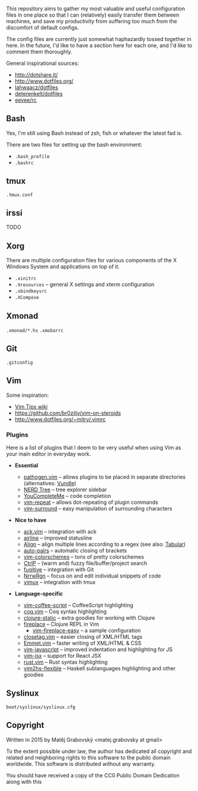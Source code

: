 This repository aims to gather my most valuable and useful configuration files in one
place so that I can (relatively) easily transfer them between machines, and save my
productivity from suffering too much from the discomfort of default configs.

The config files are currently just somewhat haphazardly tossed together in here. In
the future, I'd like to have a section here for each one, and I'd like to comment
them thoroughly.

General inspirational sources:

-   <http://dotshare.it/>
-   <http://www.dotfiles.org/>
-   [lahwaacz/dotfiles](https://github.com/lahwaacz/dotfiles)
-   [deterenkelt/dotfiles](https://github.com/deterenkelt/dotfiles)
-   [eevee/rc](https://github.com/eevee/rc)

## Bash

Yes, I'm still using Bash instead of zsh, fish or whatever the latest fad is.

There are two files for setting up the bash environment:

-   `.bash_profile`
-   `.bashrc`

## tmux

`.tmux.conf`

## irssi

TODO

## Xorg

There are multiple configuration files for various components of the X Windows System
and applications on top of it.

-   `.xinitrc`
-   `.Xresources` – general X settings and xterm configuration
-   `.xbindkeysrc`
-   `.XCompose`

## Xmonad

`.xmonad/*.hs`
`.xmobarrc`

## Git

`.gitconfig`

## Vim

Some inspiration:

-   [Vim Tips wiki](http://vim.wikia.com/wiki/Vim_Tips_Wiki)
-   <https://github.com/br0ziliy/vim-on-steroids>
-   <http://www.dotfiles.org/~mitry/.vimrc>

### Plugins

Here is a list of plugins that I deem to be very useful when using Vim as your main
editor in everyday work.

-   **Essential**
    -   [pathogen.vim](https://github.com/tpope/vim-pathogen) – allows plugins to be
        placed in separate directories (alternatives:
        [Vundle](https://github.com/gmarik/Vundle.vim))
    -   [NERD Tree](https://github.com/scrooloose/nerdtree) – tree explorer sidebar
    -   [YouCompleteMe](https://valloric.github.io/YouCompleteMe/) – code completion
    -   [vim-repeat](https://github.com/tpope/vim-repeat) – allows dot-repeating of
        plugin commands
    -   [vim-surround](https://github.com/tpope/vim-surround) – easy manipulation of
        surrounding characters

-   **Nice to have**
    -   [ack.vim](https://github.com/mileszs/ack.vim) – integration with ack
    -   [airline](https://github.com/bling/vim-airline) – improved statusline
    -   [Align](https://github.com/vim-scripts/Align) – align multiple lines
        according to a regex (see also: [Tabular](https://github.com/godlygeek/tabular))
    -   [auto-pairs](https://github.com/jiangmiao/auto-pairs) – automatic closing of
        brackets
    -   [vim-colorschemes](https://github.com/flazz/vim-colorschemes) – tons of
        pretty colorschemes
    -   [CtrlP](http://kien.github.io/ctrlp.vim/) – (warm and) fuzzy
        file/buffer/project search
    -   [fugitive](https://github.com/tpope/vim-fugitive.git) – integration with Git
    -   [NrrwRgn](https://github.com/chrisbra/NrrwRgn) – focus on and edit individual
        snippets of code
    -   [vimux](https://github.com/benmills/vimux) – integration with tmux

-   **Language-specific**
    -   [vim-coffee-script](https://github.com/kchmck/vim-coffee-script)
        – CoffeeScript highlighting
    -   [coq.vim](https://github.com/mgrabovsky/coq.vim) – Coq syntax highlighting
    -   [clojure-static](https://github.com/guns/vim-clojure-static) – extra goodies
        for working with Clojure
    -   [fireplace](https://github.com/tpope/vim-fireplace) – Clojure REPL in Vim
        -   [vim-fireplace-easy](https://github.com/ctford/vim-fireplace-easy)
            – a sample configuration
    -   [closetag.vim](https://github.com/vim-scripts/closetag.vim) – easier closing
        of XML/HTML tags
    -   [Emmet.vim](https://github.com/mattn/emmet-vim) – faster writing of XML/HTML & CSS
    -   [vim-javascript](https://github.com/pangloss/vim-javascript) – improved
        indentation and highlighting for JS
    -   [vim-jsx](https://github.com/mxw/vim-jsx) – support for React JSX
    -   [rust.vim](https://github.com/rust-lang/rust.vim) – Rust syntax highlighting
    -   [vim2hs-flexible](https://github.com/lpil/vim2hs-flexible) – Haskell
        sublanguages highlighting and other goodies

## Syslinux

`boot/syslinux/syslinux.cfg`

## Copyright

Written in 2015 by Matěj Grabovský <matej.grabovsky at gmail>

To the extent possible under law, the author has dedicated all copyright and related
and neighboring rights to this software to the public domain worldwide. This software
is distributed without any warranty.

You should have received a copy of the CC0 Public Domain Dedication along with this

<!-- vim: set et: -->

